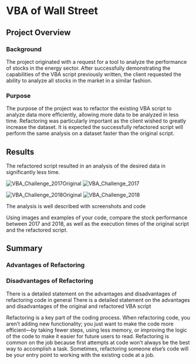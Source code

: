 # VBA of Wall Street

## Project Overview
### Background
The project originated with a request for a tool to analyze the performance of stocks in the energy sector. After successfully demonstrating the capabilities of the VBA script previously written, the client requested the ability to analyze all stocks in the market in a similar fashion.

### Purpose
The purpose of the project was to refactor the existing VBA script to analyze data more efficiently, allowing more data to be analyzed in less time. Refactoring was particularly important as the client wished to greatly increase the dataset. It is expected the successfully refactored script will perform the same analysis on a dataset faster than the original script.

## Results
The refactored script resulted in an analysis of the desired data in significantly less time.

![VBA_Challenge_2017Original](https://user-images.githubusercontent.com/96216947/147621204-de5ac995-f806-4da8-8f13-277ba33e2d00.png) ![VBA_Challenge_2017](https://user-images.githubusercontent.com/96216947/147621207-91f48fe1-e71a-402f-b986-9cd245ac1c06.png)

![VBA_Challenge_2018Original](https://user-images.githubusercontent.com/96216947/147621211-9d0d47df-7564-4aa2-99da-887cd8a96806.png) ![VBA_Challenge_2018](https://user-images.githubusercontent.com/96216947/147621215-20611a1a-27e6-4a7d-ba5b-2545d0368d57.png)

The analysis is well described with screenshots and code

Using images and examples of your code, compare the stock performance between 2017 and 2018, as well as the execution times of the original script and the refactored script.

## Summary
### Advantages of Refactoring


### Disadvantages of Refactoring

There is a detailed statement on the advantages and disadvantages of refactoring code in general
There is a detailed statement on the advantages and disadvantages of the original and refactored VBA script

Refactoring is a key part of the coding process. When refactoring code, you aren’t adding new functionality; you just want to make the code more efficient—by taking fewer steps, using less memory, or improving the logic of the code to make it easier for future users to read. Refactoring is common on the job because first attempts at code won’t always be the best way to accomplish a task. Sometimes, refactoring someone else’s code will be your entry point to working with the existing code at a job.

